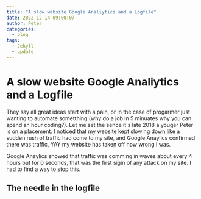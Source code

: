 ```yaml
---
title: "A slow website Google Analiytics and a Logfile"
date: 2022-12-14 09:00:07
author: Peter
categories:
  - blog
tags:
  - Jekyll
  - update
---
```

# A slow website Google Analiytics and a Logfile
They say all great ideas start with a pain, or in the case of progarmer just wanting to automate sometthing (why do a job in 5 minuates why you can spend an hour coding?). Let me set the sence it's late 2018 a youger Peter is on a placement. I noticed that my website kept slowing down like a sudden rush of traffic had come to my site, and Google Anaylics confirmed there was traffic, YAY my website has taken off how wrong I was.

Google Anaylics showed that traffic was comming in waves about every 4 hours but for 0 seconds, that was the first sigin of any attack on my site. I had to find a way to stop this.

## The needle in the logfile
